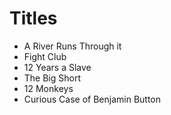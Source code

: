 # Titles

- A River Runs Through it
- Fight Club
- 12 Years a Slave
- The Big Short
- 12 Monkeys
- Curious Case of Benjamin Button
